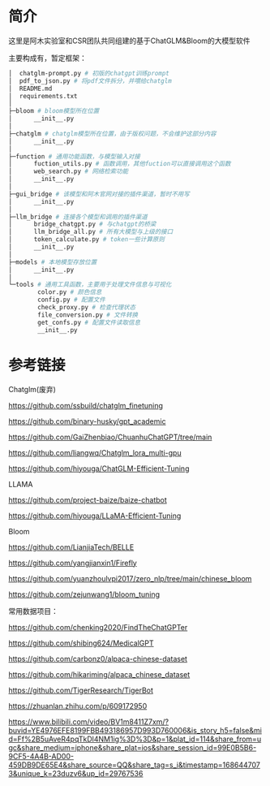# 简介

这里是阿木实验室和CSR团队共同组建的基于ChatGLM&Bloom的大模型软件



主要构成有，暂定框架：

```bash
│  chatglm-prompt.py # 初版的chatgpt训练prompt
│  pdf_to_json.py # 将pdf文件拆分，并喂给chatglm
│  README.md
│  requirements.txt
│
├─bloom # bloom模型所在位置
│      __init__.py
│
├─chatglm # chatglm模型所在位置，由于版权问题，不会维护这部分内容
│      __init__.py
│
├─function # 通用功能函数，与模型输入对接
│      fuction_utils.py # 函数调用，其他fuction可以直接调用这个函数
│      web_search.py # 网络检索功能
│      __init__.py
│
├─gui_bridge # 该模型和阿木官网对接的插件渠道，暂时不用写
│      __init__.py
│
├─llm_bridge # 连接各个模型和调用的插件渠道
│      bridge_chatgpt.py # 与chatgpt的桥梁
│      llm_bridge_all.py # 所有大模型与上级的接口
│      token_calculate.py # token一些计算原则
│      __init__.py
│
├─models # 本地模型存放位置
│      __init__.py
│
└─tools # 通用工具函数，主要用于处理文件信息与可视化
        color.py # 颜色信息
        config.py # 配置文件
        check_proxy.py # 检查代理状态
        file_conversion.py # 文件转换
        get_confs.py # 配置文件读取信息
        __init__.py

```





# 参考链接

Chatglm(废弃)

https://github.com/ssbuild/chatglm_finetuning

https://github.com/binary-husky/gpt_academic

https://github.com/GaiZhenbiao/ChuanhuChatGPT/tree/main

https://github.com/liangwq/Chatglm_lora_multi-gpu

https://github.com/hiyouga/ChatGLM-Efficient-Tuning

LLAMA

https://github.com/project-baize/baize-chatbot

https://github.com/hiyouga/LLaMA-Efficient-Tuning

Bloom

https://github.com/LianjiaTech/BELLE

https://github.com/yangjianxin1/Firefly

https://github.com/yuanzhoulvpi2017/zero_nlp/tree/main/chinese_bloom

https://github.com/zejunwang1/bloom_tuning

常用数据项目：

https://github.com/chenking2020/FindTheChatGPTer

https://github.com/shibing624/MedicalGPT

https://github.com/carbonz0/alpaca-chinese-dataset

https://github.com/hikariming/alpaca_chinese_dataset

https://github.com/TigerResearch/TigerBot

https://zhuanlan.zhihu.com/p/609172950

https://www.bilibili.com/video/BV1m8411Z7xm/?buvid=YE4976EFE8199FBB493186957D993D760006&is_story_h5=false&mid=Ff%2B5uAveR4pqTkDl4NM1ig%3D%3D&p=1&plat_id=114&share_from=ugc&share_medium=iphone&share_plat=ios&share_session_id=99E0B5B6-9CF5-4A4B-AD00-459DB9DE65E4&share_source=QQ&share_tag=s_i&timestamp=1686447073&unique_k=23duzv6&up_id=29767536

